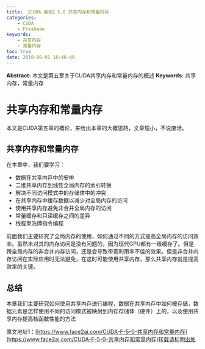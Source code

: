 ```yaml
---
title: 【CUDA 基础】5.0 共享内存和常量内存
categories:
    - CUDA
    - Freshman
keywords:
    - 共享内存
    - 常量内存
toc: true
date: 2018-06-01 16:46:49
---
```


**Abstract:** 本文是第五章关于CUDA共享内存和常量内存的概述
**Keywords:** 共享内存，常量内存

<!--more-->
# 共享内存和常量内存
本文是CUDA第五章的概论，来给出本章的大概思路，文章短小，不说废话。
## 共享内存和常量内存
在本章中，我们要学习：
- 数据在共享内存中的安排
- 二维共享内存到线性全局内存的索引转换
- 解决不同访问模式中的存储体中的冲突
- 在共享内存中缓存数据以减少对全局内存的访问
- 使用共享内存避免非合并全局内存的访问
- 常量缓存和只读缓存之间的差异
- 线程束洗牌指令编程

前面我们主要研究了全局内存的使用，如何通过不同的方式提高全局内存的访问效率。虽然未对其的内存访问是没有问题的，因为现代GPU都有一级缓存了。但是跨全局内存的非合并内存访问，还是会导致带宽利用率不佳的效果。但是非合并内存访问在实际应用时无法避免，在这时可能使用共享内存，那么共享内存就是提高效率的关键。

## 总结
本章我们主要研究如何使用共享内存进行编程，数据在共享内存中如何被存储，数据元素是怎样使用不同的访问模式被映射到内存存储体（硬件）上的，以及使用共享内存提高核函数性能的方法





原文地址1：[https://www.face2ai.com/CUDA-F-5-0-共享内存和常量内存](https://www.face2ai.com/CUDA-F-5-0-共享内存和常量内存)转载请标明出处
